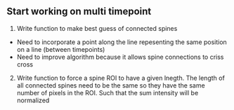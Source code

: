 
## Start working on multi timepoint

1) Write function to make best guess of connected spines
 - Need to incorporate a point along the line repesenting the same position on a line (between timepoints)
 - Need to improve algorithm because it allows spine connections to criss cross

2) Write function to force a spine ROI to have a given lnegth. The length of all connected spines need to be the same so they have the same number of pixels in the ROI. Such that the sum intensity will be normalized




